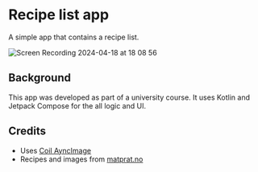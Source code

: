 # Recipe list app

A simple app that contains a recipe list.

![Screen Recording 2024-04-18 at 18 08 56](https://github.com/idarlm/recipe-list-app/assets/101576034/9d4c13b6-6f4a-4e8a-840f-9e252270e14c)

## Background

This app was developed as part of a university course.
It uses Kotlin and Jetpack Compose for the all logic and UI.

## Credits
 - Uses [Coil AyncImage](https://coil-kt.github.io/coil/compose/)
 - Recipes and images from [matprat.no](https://www.matprat.no/)
